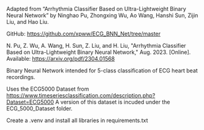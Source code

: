 Adapted from “Arrhythmia Classifier Based on Ultra-Lightweight Binary Neural Network” by Ninghao Pu, Zhongxing Wu, Ao Wang, Hanshi Sun, Zijin Liu, and Hao Liu.

GitHub: https://github.com/xpww/ECG_BNN_Net/tree/master

N. Pu, Z. Wu, A. Wang, H. Sun, Z. Liu, and H. Liu, "Arrhythmia Classifier Based on Ultra-Lightweight Binary Neural Network," Aug. 2023. [Online]. Available: https://arxiv.org/pdf/2304.01568


Binary Neural Network intended for 5-class classification of ECG heart beat recordings.

Uses the ECG5000 Dataset from https://www.timeseriesclassification.com/description.php?Dataset=ECG5000
A version of this dataset is incuded under the ECG_5000_Dataset folder.

Create a .venv and install all libraries in requirements.txt